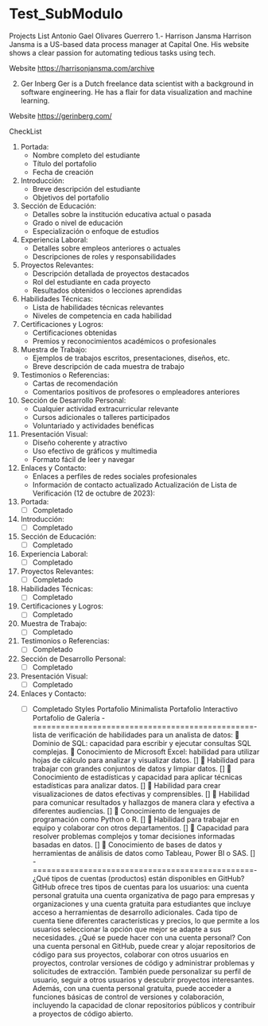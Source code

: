 # Test_SubModulo
Projects List
Antonio Gael Olivares Guerrero
1.- Harrison Jansma
Harrison Jansma is a US-based data process manager at Capital One. His website shows a clear passion for automating tedious tasks using tech.

 

Website
https://harrisonjansma.com/archive



2. Ger Inberg
Ger is a Dutch freelance data scientist with a background in software engineering. He has a flair for data visualization and machine learning.

 
 
Website
https://gerinberg.com/

CheckList
1. Portada:
   - Nombre completo del estudiante
   - Título del portafolio
   - Fecha de creación
2. Introducción:
   - Breve descripción del estudiante
   - Objetivos del portafolio
3. Sección de Educación:
   - Detalles sobre la institución educativa actual o pasada
   - Grado o nivel de educación
   - Especialización o enfoque de estudios
4. Experiencia Laboral:
   - Detalles sobre empleos anteriores o actuales
   - Descripciones de roles y responsabilidades
5. Proyectos Relevantes:
   - Descripción detallada de proyectos destacados
   - Rol del estudiante en cada proyecto
   - Resultados obtenidos o lecciones aprendidas
6. Habilidades Técnicas:
   - Lista de habilidades técnicas relevantes
   - Niveles de competencia en cada habilidad
7. Certificaciones y Logros:
   - Certificaciones obtenidas
   - Premios y reconocimientos académicos o profesionales
8. Muestra de Trabajo:
   - Ejemplos de trabajos escritos, presentaciones, diseños, etc.
   - Breve descripción de cada muestra de trabajo
9. Testimonios o Referencias:
   - Cartas de recomendación
   - Comentarios positivos de profesores o empleadores anteriores
10. Sección de Desarrollo Personal:
    - Cualquier actividad extracurricular relevante
    - Cursos adicionales o talleres participados
    - Voluntariado y actividades benéficas
11. Presentación Visual:
    - Diseño coherente y atractivo
    - Uso efectivo de gráficos y multimedia
    - Formato fácil de leer y navegar
12. Enlaces y Contacto:
    - Enlaces a perfiles de redes sociales profesionales
    - Información de contacto actualizado
Actualización de Lista de Verificación (12 de octubre de 2023):
1. Portada:
   - [ ] Completado
2. Introducción:
   - [ ] Completado
3. Sección de Educación:
   - [ ] Completado
4. Experiencia Laboral:
   - [ ] Completado
5. Proyectos Relevantes:
   - [ ] Completado
6. Habilidades Técnicas:
   - [ ] Completado
7. Certificaciones y Logros:
   - [ ] Completado
8. Muestra de Trabajo:
   - [ ] Completado
9. Testimonios o Referencias:
   - [ ] Completado
10. Sección de Desarrollo Personal:
    - [ ] Completado
11. Presentación Visual:
    - [ ] Completado
12. Enlaces y Contacto:
    - [ ] Completado
Styles
Portafolio Minimalista
Portafolio Interactivo
Portafolio de Galería
-================================================-
lista de verificación de habilidades para un analista de datos:
	Dominio de SQL: capacidad para escribir y ejecutar consultas SQL complejas.
	Conocimiento de Microsoft Excel: habilidad para utilizar hojas de cálculo para analizar y visualizar datos. []
	Habilidad para trabajar con grandes conjuntos de datos y limpiar datos. []
	Conocimiento de estadísticas y capacidad para aplicar técnicas estadísticas para analizar datos. []
	Habilidad para crear visualizaciones de datos efectivas y comprensibles. []
	Habilidad para comunicar resultados y hallazgos de manera clara y efectiva a diferentes audiencias. []
	Conocimiento de lenguajes de programación como Python o R. []
	Habilidad para trabajar en equipo y colaborar con otros departamentos. []
	Capacidad para resolver problemas complejos y tomar decisiones informadas basadas en datos. []
	Conocimiento de bases de datos y herramientas de análisis de datos como Tableau, Power BI o SAS. []
-================================================-
¿Qué tipos de cuentas (productos) están disponibles en GitHub?
GitHub ofrece tres tipos de cuentas para los usuarios: 
una cuenta personal gratuita una cuenta organizativa de pago para empresas y organizaciones y una cuenta gratuita para estudiantes que incluye acceso a herramientas de desarrollo adicionales. Cada tipo de cuenta tiene diferentes características y precios, lo que permite a los usuarios seleccionar la opción que mejor se adapte a sus necesidades.
¿Qué se puede hacer con una cuenta personal?
Con una cuenta personal en GitHub, puede crear y alojar repositorios de código para sus proyectos, colaborar con otros usuarios en proyectos, controlar versiones de código y administrar problemas y solicitudes de extracción. También puede personalizar su perfil de usuario, seguir a otros usuarios y descubrir proyectos interesantes. Además, con una cuenta personal gratuita, puede acceder a funciones básicas de control de versiones y colaboración, incluyendo la capacidad de clonar repositorios públicos y contribuir a proyectos de código abierto.

